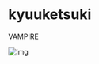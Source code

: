 # kyuuketsuki
VAMPIRE

![img](https://github.com/Mischievous-Loner/kyuuketsuki/raw/main/kyuuketsuki-min.jpeg)
